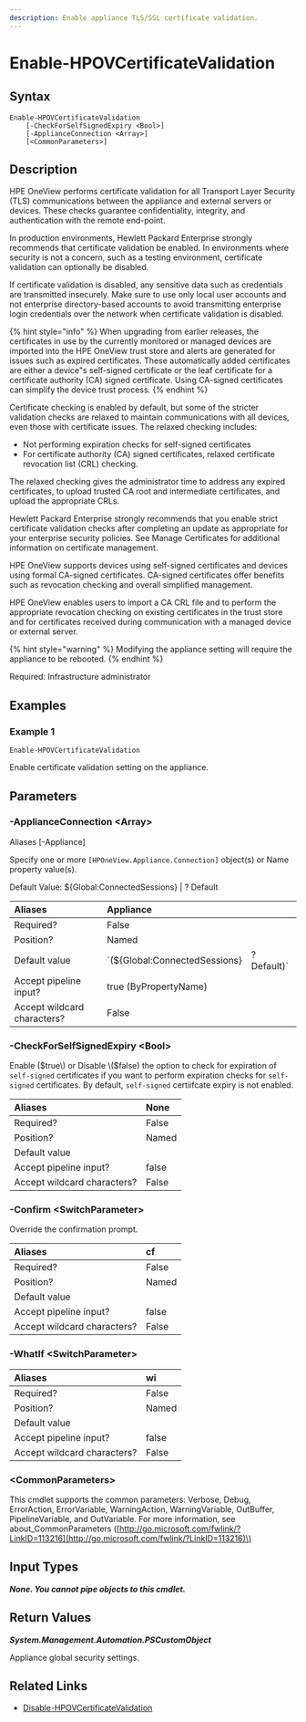 ```yaml
---
description: Enable appliance TLS/SSL certificate validation.
---
```


# Enable-HPOVCertificateValidation

## Syntax

```text
Enable-HPOVCertificateValidation
    [-CheckForSelfSignedExpiry <Bool>]
    [-ApplianceConnection <Array>]
    [<CommonParameters>]
```

## Description

HPE OneView performs certificate validation for all Transport Layer Security \(TLS\) communications between the appliance and external servers or devices. These checks guarantee confidentiality, integrity, and authentication with the remote end-point.

In production environments, Hewlett Packard Enterprise strongly recommends that certificate validation be enabled. In environments where security is not a concern, such as a testing environment, certificate validation can optionally be disabled.

If certificate validation is disabled, any sensitive data such as credentials are transmitted insecurely. Make sure to use only local user accounts and not enterprise directory-based accounts to avoid transmitting enterprise login credentials over the network when certificate validation is disabled.

{% hint style="info" %}
When upgrading from earlier releases, the certificates in use by the currently monitored or managed devices are imported into the HPE OneView trust store and alerts are generated for issues such as expired certificates. These automatically added certificates are either a device"s self-signed certificate or the leaf certificate for a certificate authority \(CA\) signed certificate. Using CA-signed certificates can simplify the device trust process.
{% endhint %}

Certificate checking is enabled by default, but some of the stricter validation checks are relaxed to maintain communications with all devices, even those with certificate issues. The relaxed checking includes:

* Not performing expiration checks for self-signed certificates 
* For certificate authority \(CA\) signed certificates, relaxed certificate revocation list \(CRL\) checking. 

The relaxed checking gives the administrator time to address any expired certificates, to upload trusted CA root and intermediate certificates, and upload the appropriate CRLs.

Hewlett Packard Enterprise strongly recommends that you enable strict certificate validation checks after completing an update as appropriate for your enterprise security policies. See Manage Certificates for additional information on certificate management.

HPE OneView supports devices using self-signed certificates and devices using formal CA-signed certificates. CA-signed certificates offer benefits such as revocation checking and overall simplified management.

HPE OneView enables users to import a CA CRL file and to perform the appropriate revocation checking on existing certificates in the trust store and for certificates received during communication with a managed device or external server.

{% hint style="warning" %}
Modifying the appliance setting will require the appliance to be rebooted.
{% endhint %}

Required: Infrastructure administrator

## Examples

### Example 1

```text
Enable-HPOVCertificateValidation
```

Enable certificate validation setting on the appliance.

## Parameters

### -ApplianceConnection &lt;Array&gt;

Aliases \[-Appliance\]

Specify one or more `[HPOneView.Appliance.Connection]` object\(s\) or Name property value\(s\).

Default Value: ${Global:ConnectedSessions} \| ? Default

| Aliases | Appliance |  |
| :--- | :--- | :--- |
| Required? | False |  |
| Position? | Named |  |
| Default value | \`\(${Global:ConnectedSessions} | ? Default\)\` |
| Accept pipeline input? | true \(ByPropertyName\) |  |
| Accept wildcard characters? | False |  |

### -CheckForSelfSignedExpiry &lt;Bool&gt;

Enable \($true\) or Disable \($false\) the option to check for expiration of `self-signed` certificates if you want to perform expiration checks for `self-signed` certificates. By default, `self-signed` certiifcate expiry is not enabled.

| Aliases | None |
| :--- | :--- |
| Required? | False |
| Position? | Named |
| Default value |  |
| Accept pipeline input? | false |
| Accept wildcard characters? | False |

### -Confirm &lt;SwitchParameter&gt;

Override the confirmation prompt.

| Aliases | cf |
| :--- | :--- |
| Required? | False |
| Position? | Named |
| Default value |  |
| Accept pipeline input? | false |
| Accept wildcard characters? | False |

### -WhatIf &lt;SwitchParameter&gt;

| Aliases | wi |
| :--- | :--- |
| Required? | False |
| Position? | Named |
| Default value |  |
| Accept pipeline input? | false |
| Accept wildcard characters? | False |

### &lt;CommonParameters&gt;

This cmdlet supports the common parameters: Verbose, Debug, ErrorAction, ErrorVariable, WarningAction, WarningVariable, OutBuffer, PipelineVariable, and OutVariable. For more information, see about\_CommonParameters \([http://go.microsoft.com/fwlink/?LinkID=113216](http://go.microsoft.com/fwlink/?LinkID=113216)\)

## Input Types

_**None. You cannot pipe objects to this cmdlet.**_

## Return Values

_**System.Management.Automation.PSCustomObject**_

Appliance global security settings.

## Related Links

* [Disable-HPOVCertificateValidation](disable-hpovcertificatevalidation.md)

